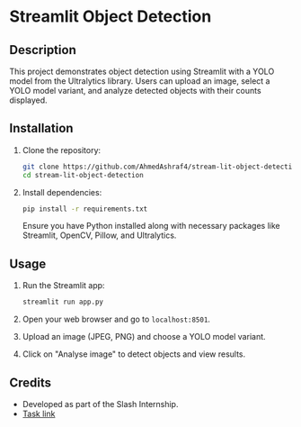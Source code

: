 
# Streamlit Object Detection

## Description
This project demonstrates object detection using Streamlit with a YOLO model from the Ultralytics library. Users can upload an image, select a YOLO model variant, and analyze detected objects with their counts displayed.

## Installation
1. Clone the repository:
   ```bash
   git clone https://github.com/AhmedAshraf4/stream-lit-object-detection.git
   cd stream-lit-object-detection
   ```

2. Install dependencies:
   ```bash
   pip install -r requirements.txt
   ```
   Ensure you have Python installed along with necessary packages like Streamlit, OpenCV, Pillow, and Ultralytics.

## Usage
1. Run the Streamlit app:
   ```bash
   streamlit run app.py
   ```
   
2. Open your web browser and go to `localhost:8501`.

3. Upload an image (JPEG, PNG) and choose a YOLO model variant.

4. Click on "Analyse image" to detect objects and view results.

## Credits
- Developed as part of the Slash Internship.
- [Task link](https://drive.google.com/file/d/1WP6ePJ-tfqQ_QXra1JBoF_pcD9s35kXO/view?usp=sharing)

